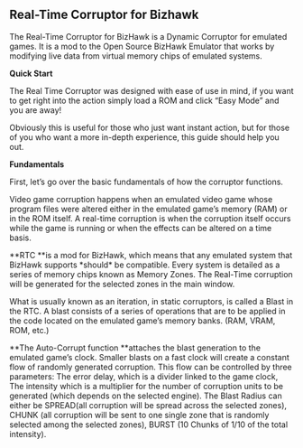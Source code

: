 ## Real-Time Corruptor for Bizhawk

The Real-Time Corruptor for BizHawk is a Dynamic Corruptor for emulated games. It is a mod to the Open Source BizHawk Emulator that works by modifying live data from virtual memory chips of emulated systems.



**Quick Start**

The Real Time Corruptor was designed with ease of use in mind, if you want to get right into the action simply load a ROM and click “Easy Mode” and you are away!

Obviously this is useful for those who just want instant action, but for those of you who want a more in-depth experience, this guide should help you out.

**Fundamentals**

First, let’s go over the basic fundamentals of how the corruptor functions.

Video game corruption happens when an emulated video game whose program files were altered either in the emulated game’s memory \(RAM\) or in the ROM itself. A real-time corruption is when the corruption itself occurs while the game is running or when the effects can be altered on a time basis.

**RTC **is a mod for BizHawk, which means that any emulated system that BizHawk supports \*should\* be compatible. Every system is detailed as a series of memory chips known as Memory Zones. The Real-Time corruption will be generated for the selected zones in the main window.

What is usually known as an iteration, in static corruptors, is called a Blast in the RTC. A blast consists of a series of operations that are to be applied in the code located on the emulated game’s memory banks. \(RAM, VRAM, ROM, etc.\)

**The Auto-Corrupt function **attaches the blast generation to the emulated game’s clock. Smaller blasts on a fast clock will create a constant flow of randomly generated corruption. This flow can be controlled by three parameters: The error delay, which is a divider linked to the game clock, The intensity which is a multiplier for the number of corruption units to be generated \(which depends on the selected engine\). The Blast Radius can either be SPREAD\(all corruption will be spread across the selected zones\), CHUNK \(all corruption will be sent to one single zone that is randomly selected among the selected zones\), BURST \(10 Chunks of 1/10 of the total intensity\).

  


